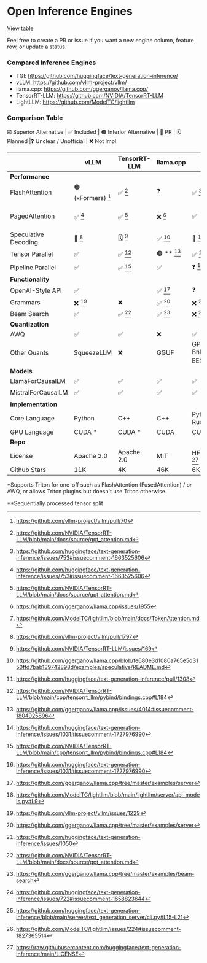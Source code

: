# Open Inference Engines

[View table](https://github.com/lapp0/lm-inference-engines/blob/main/README.md)

Feel free to create a PR or issue if you want a new engine column, feature row, or update a status. 

### Compared Inference Engines

- TGI: https://github.com/huggingface/text-generation-inference/
- vLLM: https://github.com/vllm-project/vllm/
- llama.cpp: https://github.com/ggerganov/llama.cpp/
- TensorRT-LLM: https://github.com/NVIDIA/TensorRT-LLM
- LightLLM: https://github.com/ModelTC/lightllm

### Comparison Table

☑️ Superior Alternative | ✅ Included | 🟠 Inferior Alternative | 🔨 PR | 🗓️ Planned |❓ Unclear / Unofficial | ❌ Not Impl.



|                          | vLLM                  | TensorRT-LLM              | llama.cpp                                   | TGI               | LightLLM           |
|--------------------------|-----------------------|---------------------------|---------------------------------------------|-------------------|--------------------|
| **Performance**          |                       |                           |                                             |                   |                    |
| FlashAttention           | 🟠 (xFormers) [^4]    | ✅ [^16]                   | ❓                                           | ✅ [^1]            | ✅                  |
| PagedAttention           | ✅ [^1]               | ✅ [^16]                   | ❌ [^10]                                    | ✅                 | ☑️ (TokenAttention) [^19] |
| Speculative Decoding     | 🔨 [^8]               | 🗓️ [^2]                   | ✅ [^11]                                    | 🔨 [^3]            | ❌                  |
| Tensor Parallel          | ✅                    | ✅ [^17]                   | 🟠 ** [^12]          | ✅ [^5]            | ✅                  |
| Pipeline Parallel        | ✅                    | ✅ [^17]                   | ✅                                          | ❓ [^5]            | ❌                  |
| **Functionality**        |                       |                           |                                             |                   |                    |
| OpenAI-Style API         | ✅                    |                           | ✅ [^13]                                    | ❓                 | ✅ [^20]            |
| Grammars                 | ❌ [^9]               | ❌                         | ✅ [^13]                                    | ❌ [^6]            | ❌                  |
| Beam Search              | ✅                    | ✅ [^16]                   | ✅ [^14]                                    | ❌ [^7]            | ❌                  |
| **Quantization**         |                       |                           |                                             |                   |                    |
| AWQ                      | ✅                    | ✅                         | ❌                                          | ✅                 | ❌                  |
| Other Quants             | SqueezeLLM            | ❌                         | GGUF                                        | GPTQ, BnB, EEQT [^18]| ❓              |
| **Models**               |                       |                           |                                             |                   |                    |
| LlamaForCausalLM         | ✅                    | ✅                         | ✅                                          | ✅                 | ✅                  |
| MistralForCausalLM       | ✅                    | ✅                         | ✅                                          | ✅                 | 🗓️ [^21]          |
| **Implementation**       |                       |                           |                                             |                   |                    |
| Core Language            | Python                | C++                       | C++                                        | Python / Rust     | Python             |
| GPU Language      | CUDA *                 | CUDA *                    | CUDA                                       | CUDA *            | **Triton** / CUDA  |
| **Repo**                 |                       |                           |                                             |                   |                    |
| License                  | Apache 2.0            | Apache 2.0                | MIT                                        | HFOILv1.0 [^15]   | Apache 2.0         |
| Github Stars             | 11K                   | 4K                        | 46K                                         | 6K                | 1K                 |

*Supports Triton for one-off such as FlashAttention (FusedAttention) / or AWQ, or allows Triton plugins but doesn't use Triton otherwise.

**Sequentially processed tensor split

[^1]: https://github.com/huggingface/text-generation-inference/issues/753#issuecomment-1663525606
[^2]: https://github.com/NVIDIA/TensorRT-LLM/issues/169
[^3]: https://github.com/huggingface/text-generation-inference/pull/1308
[^4]: https://github.com/vllm-project/vllm/pull/70
[^5]: https://github.com/huggingface/text-generation-inference/issues/1031#issuecomment-1727976990
[^6]: https://github.com/huggingface/text-generation-inference/issues/1050
[^7]: https://github.com/huggingface/text-generation-inference/issues/722#issuecomment-1658823644
[^8]: https://github.com/vllm-project/vllm/pull/1797
[^9]: https://github.com/vllm-project/vllm/issues/1229
[^10]: https://github.com/ggerganov/llama.cpp/issues/1955
[^11]: https://github.com/ggerganov/llama.cpp/blob/fe680e3d1080a765e5d3150ffd7bab189742898d/examples/speculative/README.md
[^12]: https://github.com/ggerganov/llama.cpp/issues/4014#issuecomment-1804925896
[^13]: https://github.com/ggerganov/llama.cpp/tree/master/examples/server
[^14]: https://github.com/ggerganov/llama.cpp/tree/master/examples/beam-search
[^15]: https://raw.githubusercontent.com/huggingface/text-generation-inference/main/LICENSE
[^16]: https://github.com/NVIDIA/TensorRT-LLM/blob/main/docs/source/gpt_attention.md
[^17]: https://github.com/NVIDIA/TensorRT-LLM/blob/main/cpp/tensorrt_llm/pybind/bindings.cpp#L184
[^18]: https://github.com/huggingface/text-generation-inference/blob/main/server/text_generation_server/cli.py#L15-L21
[^19]: https://github.com/ModelTC/lightllm/blob/main/docs/TokenAttention.md
[^20]: https://github.com/ModelTC/lightllm/blob/main/lightllm/server/api_models.py#L9
[^21]: https://github.com/ModelTC/lightllm/issues/224#issuecomment-1827365514
